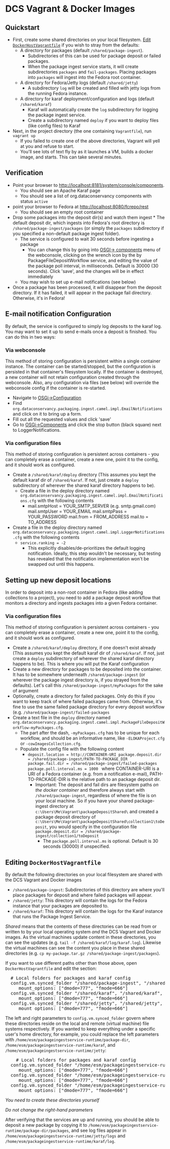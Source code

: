 # DCS Vagrant & Docker Images 

## Quickstart
* First, create some shared directories on your local filesystem.  [Edit `DockerHostVagrantfile`](#editing-dockerhostvagrantfile) if you wish to stray from the defaults:
	* A directory for packages (default `/shared/package-ingest`).  
		* Subdirectories of this can be used for package deposit or failed packages.  
		* When the package ingest service starts, it will create subdirectories `packages` and `fail-packages`.  Placing packages into `packages` will ingest into the Fedora root container.
	* A directory for Fedora/Jetty logs (default `/shared/jetty`)
		* A subdirectory `log` will be created and filled with jetty logs from the running Fedora instance.
	* A directory for karaf deployment/configuration and logs (default `/shared/karaf`)
		* Karaf will automatically create the `log` subdirectory for logging the package ingest service.
		* Create a subdirectory named `deploy` if you want to deploy files (like config files) to Karaf
* Next, in the project directory (the one containing `Vagrantfile`), run `vagrant up`
	* If you failed to create one of the above directories, Vagrant will yell at you and refuse to start.
	* You'll see lots of text fly by as it launches a VM, builds a docker image, and starts.  This can take several minutes.

## Verification
* Point your browser to [http://localhost:8181/system/console/components](http://localhost:8181/system/console/components).
	* You should see an Apache Karaf page
	* You should see a list of org.dataconservancy components with status `active`
* point your browser to Fedora at [http://localhost:8080/fcrepo/rest](http://localhost:8080/fcrepo/rest)
	* You should see an empty root container
* Drop some packages into the deposit dir(s) and watch them ingest
			* The default deposit dir, which ingests into Fedora's root directory is `/shared/package-ingest/packages` (or simply the `packages` subdirectory if you specified a non-default package ingest folder).
	* The service is configured to wait 30 seconds before ingesting a package
		* You can change this by going into [OSGI-> components](http://localhost:8181/system/console/components) menu of the webconsole, clicking on the wrench icon by the by PackageFileDepositWorkflow service, and editing the value of the package poll interval, in milliseconds.  Default is 30000 (30 seconds).  Click 'save', and the changes will be in effect immediately
	* You may wish to set up e-mail notifications (see below)
* Once a package has been processed, it will disappear from the deposit directory.  If it has failed, it will appear in the package fail directory.  Otherwise, it's in Fedora!

## E-mail notification Configuration
By default, the service is configured to simply log deposits to the karaf log.  You may want to set it up to send e-mails once a deposit is finished.  You can do this in two ways:

### Via webconsole
This method of storing configuration is persistent within a single container instance.  The container can be started/stopped, but the configuration is persisted in that container's filesystem locally.  If the container is destroyed, a new container will not retain configuration created through the webconsole.  Also, any configuration via files (see below) will override the webconsole config if the container is re-started.

 - Navigate to [OSGi->Configuration](http://localhost:8181/system/console/configMgr)
 - Find `org.dataconservancy.packaging.ingest.camel.impl.EmailNotifications` and click on it to bring up a form.
 - Fill out all the requested values and click 'save'
 - Go to [OSGi->Components](http://localhost:8181/system/console/components) and click the stop button (black square) next to LoggerNotifications.


### Via configuration files
This method of storing configuration is persistent across containers - you can completely erase a container, create a new one, point it to the config, and it should work as configured.
* Create a `/shared/karaf/deploy` directory (This assumes you kept the default karaf dir of `/shared/karaf`.  If not, just create a `deploy` subdirectory of wherever the shared karaf directory happens to be).
	* Create a file in the deploy directory named `org.dataconservancy.packaging.ingest.camel.impl.EmailNotifications.cfg` with the following contents
		* mail.smtpHost = YOUR_SMTP_SERVER (e.g. smtp.gmail.com)
mail.smtpUser = YOUR_EMAIL
mail.smtpPass = YOUR_PASSWORD
mail.from = FROM_ADDRESS
mail.to = TO_ADDRESS
* Create a file in the deploy directory named `org.dataconservancy.packaging.ingest.camel.impl.LoggerNotifications.cfg` with the following contents
	* `service.ranking = -2`
		* This explicitly disables/de-prioritizes the default logging notification.  Ideally, this step wouldn't be necessary, but testing has revealed that the notification implementation won't be swapped out until this happens.


## Setting up new deposit locations
In order to deposit into a non-root container in Fedora (like adding collections to a project),  you need to add a package deposit workflow that monitors a directory and ingests packages into a given Fedora container.

### Via configuration files
This method of storing configuration is persistent across containers - you can completely erase a container, create a new one, point it to the config, and it should work as configured.

 - Create a `/shared/karaf/deploy` directory, if one doesn't exist already (This assumes you kept the default karaf dir of `/shared/karaf`.  If not, just create a `deploy` subdirectory of wherever the shared karaf directory happens to be).  This is where you will put the Karaf configuration
 - Create a new directory for packages to be deposited into the container.  It has to be somewhere underneath `/shared/package-ingest` (or wherever the package ingest directory is, if you strayed from the defaults).  Let's call this `/shared/package-ingest/myPackages` for the sake of argument
 - Optionally, create a directory for failed packages.  Only do this if you want to keep track of where failed packages came from.  Otherwise, it's fine to use the same failed package directory for every deposit workflow (e.g. `/shared/package-ingest/failed-packages`
 - Create a text file in the `deploy` directory named `org.dataconservancy.packaging.ingest.camel.impl.PackageFileDepositWorkflow-myPackages.cfg`.  
	 - The part after the dash, `-myPackages.cfg` has to be unique for each workflow, and should be an informative name, like `-ELOKAProject.cfg` or `-cowImagesCollection.cfg`.   
	 - Populate the config file with the following content
		 - `deposit.location = http://CONTAINER-URI
package.deposit.dir = /shared/package-ingest/PATH-TO-PACKAGE_DIR
package.fail.dir = /shared/package-ingest/failed-packages
package.poll.interval.ms = 1000
` where CONTAINER-URI is a URI of a Fedora container (e.g. from a notification e-mail), PATH-TO-PACKAGE-DIR is the relative path to an package deposit dir.  
			 - Important:  The deposit and fail dirs are filesystem paths _on the docker container_ and therefore always start with `/shared/package-ingest`, regardless of where the file is on your local machine.  So if you have your shared package-ingest directory at `c:\Users\Me\Vagrant\packageDepositShared\` and created a package deposit directory of `c:\Users\Me\Vagrant\packageDepositShared\collection1\toDeposit`, you would specify in the configuration file `package.deposit.dir = /shared/package-ingest/collection1/toDeposit`
				 - The `package.poll.interval.ms` is optional.  Default is 30 seconds (30000) if unspecified.

## Editing `DockerHostVagrantfile`
By default the following directories on your local filesystem are shared with the DCS Vagrant and Docker images
* `/shared/package-ingest`: Subdirectories of this directory are where you'll place packages for deposit and where failed packages will appear.
* `/shared/jetty`: This directory will contain the logs for the Fedora instance that your packages are deposited to.
* `/shared/karaf`: This directory will contain the logs for the Karaf instance that runs the Package Ingest Service.

_Shared_ means that the contents of these directories can be read from or written to by your local operating system _and_ the DCS Vagrant and Docker images.  As the virtual machines update content in these directories, you can see the updates (e.g. `tail -f /shared/karaf/log/karaf.log`).  Likewise the virtual machines can see the content you place in these shared directories (e.g. `cp my-package.tar.gz /shared/package-ingest/packages`).

If you want to use different paths other than those above, open `DockerHostVagrantfile` and edit the section:

<pre>
  # Local folders for packages and karaf config
  config.vm.synced_folder "/shared/package-ingest", "/shared/package-ingest",
     mount_options: ["dmode=777", "fmode=666"]
  config.vm.synced_folder "/shared/karaf", "/shared/karaf",
     mount_options: ["dmode=777", "fmode=666"]
  config.vm.synced_folder "/shared/jetty", "/shared/jetty",
     mount_options: ["dmode=777", "fmode=666"]
</pre>

The left and right parameters to `config.vm.synced_folder` govern where these directories reside on the local and remote (virtual machine) file systems respectively.  If you wanted to keep everything under a specific user's home directory, for example, you could replace the left parameters with `/home/esm/packageingestservice-runtime/package-dir`, `/home/esm/packageingestservice-runtime/karaf`, and `/home/esm/packageingestservice-runtime/jetty`:

<pre>
    # Local folders for packages and karaf config
  config.vm.synced_folder "/home/esm/packageingestservice-runtime/package-dir", "/shared/package-ingest",
     mount_options: ["dmode=777", "fmode=666"]
  config.vm.synced_folder "/home/esm/packageingestservice-runtime/karaf", "/shared/karaf",
     mount_options: ["dmode=777", "fmode=666"]
  config.vm.synced_folder "/home/esm/packageingestservice-runtime/jetty", "/shared/jetty",
     mount_options: ["dmode=777", "fmode=666"]
</pre>


*_You need to create these directories yourself_*

*_Do not change the right-hand parameters_*

After verifying that the services are up and running, you should be able to deposit a new package by copying it to `/home/esm/packageingestservice-runtime/package-dir/packages`, and see log files appear in `/home/esm/packageingestservice-runtime/jetty/logs` and `/home/esm/packageingestservice-runtime/karaf/log`.
